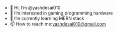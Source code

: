 - 👋 Hi, I’m @yashdesai010
- 👀 I’m interested in gaming,programming,hardware
- 🌱 I’m currently learning MERN stack
-  📫 How to reach me:yashdesai010@gmail.com

<!---
yashdesai010/yashdesai010 is a ✨ special ✨ repository because its `README.md` (this file) appears on your GitHub profile.
You can click the Preview link to take a look at your changes.
--->
